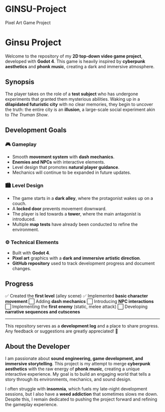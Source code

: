 # GINSU-Project
Pixel Art Game Project
# Ginsu Project

Welcome to the repository of my **2D top-down video game project**, developed with **Godot 4**. This game is heavily inspired by **cyberpunk aesthetics** and **phonk music**, creating a dark and immersive atmosphere.

## Synopsis

The player takes on the role of a **test subject** who has undergone experiments that granted them mysterious abilities. Waking up in a **dilapidated futuristic city** with no clear memories, they begin to uncover the truth: the entire city is an **illusion**, a large-scale social experiment akin to *The Truman Show*.

## Development Goals

### 🎮 Gameplay
- Smooth **movement system** with **dash mechanics**.
- **Enemies and NPCs** with interactive elements.
- Level design that promotes **natural player guidance**.
- Mechanics will continue to be expanded in future updates.

### 🏙️ Level Design
- The game starts in a **dark alley**, where the protagonist wakes up on a couch.
- A **locked door** prevents movement downward.
- The player is led towards a **tower**, where the main antagonist is introduced.
- Multiple **map tests** have already been conducted to refine the environment.

### ⚙️ Technical Elements
- Built with **Godot 4**.
- **Pixel art** graphics with a **dark and immersive artistic direction**.
- **GitHub repository** used to track development progress and document changes.

## Progress

✅ Created the **first level** (alley scene)
✅ Implemented **basic character movement**
⬜ Adding **dash mechanics**
⬜ Introducing **NPC interactions**
⬜ Implementing the **first enemy** (static, melee attack)
⬜ Developing **narrative sequences and cutscenes**

---

This repository serves as a **development log** and a place to share progress. Any feedback or suggestions are greatly appreciated! 🚀

## About the Developer

I am passionate about **sound engineering, game development, and immersive storytelling**. This project is my attempt to merge **cyberpunk aesthetics** with the raw energy of **phonk music**, creating a unique interactive experience. My goal is to build an engaging world that tells a story through its environments, mechanics, and sound design.

I often struggle with **insomnia**, which fuels my late-night development sessions, but I also have a **weed addiction** that sometimes slows me down. Despite this, I remain dedicated to pushing the project forward and refining the gameplay experience.


